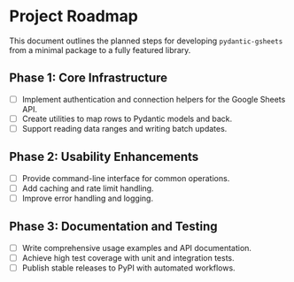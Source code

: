 # Project Roadmap

This document outlines the planned steps for developing `pydantic-gsheets` from a minimal package to a fully featured library.

## Phase 1: Core Infrastructure
- [ ] Implement authentication and connection helpers for the Google Sheets API.
- [ ] Create utilities to map rows to Pydantic models and back.
- [ ] Support reading data ranges and writing batch updates.

## Phase 2: Usability Enhancements
- [ ] Provide command-line interface for common operations.
- [ ] Add caching and rate limit handling.
- [ ] Improve error handling and logging.

## Phase 3: Documentation and Testing
- [ ] Write comprehensive usage examples and API documentation.
- [ ] Achieve high test coverage with unit and integration tests.
- [ ] Publish stable releases to PyPI with automated workflows.